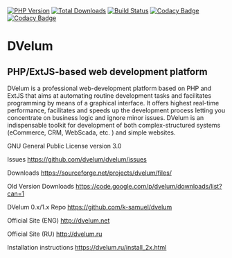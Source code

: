 [![PHP Version](https://img.shields.io/badge/php-7.2%2B-blue.svg)](https://packagist.org/packages/dvelum/dvelum)
[![Total Downloads](https://img.shields.io/packagist/dt/dvelum/dvelum.svg?style=flat-square)](https://packagist.org/packages/dvelum/dvelum)
[![Build Status](https://travis-ci.org/dvelum/dvelum.svg?branch=dev-2.x)](https://travis-ci.org/dvelum/dvelum)
[![Codacy Badge](https://api.codacy.com/project/badge/Grade/093ba1f71f33433ca1b8cb2b9936935a)](https://www.codacy.com/app/DVelumTeam/dvelum?utm_source=github.com&amp;utm_medium=referral&amp;utm_content=dvelum/dvelum&amp;utm_campaign=Badge_Grade)
[![Codacy Badge](https://api.codacy.com/project/badge/Coverage/093ba1f71f33433ca1b8cb2b9936935a)](https://www.codacy.com/app/DVelumTeam/dvelum?utm_source=github.com&utm_medium=referral&utm_content=dvelum/dvelum&utm_campaign=Badge_Coverage)

DVelum
======

PHP/ExtJS-based web development platform
------


DVelum is a professional web-development platform based on PHP and ExtJS that aims at automating routine development tasks and facilitates programming by means of a graphical interface.
It offers highest real-time performance, facilitates and speeds up the development process letting you concentrate on business logic and ignore minor issues.
DVelum is an indispensable toolkit for development of both complex-structured systems (eCommerce, CRM, WebScada, etc. ) and simple websites.

GNU General Public License version 3.0


Issues https://github.com/dvelum/dvelum/issues

Downloads https://sourceforge.net/projects/dvelum/files/

Old Version Downloads https://code.google.com/p/dvelum/downloads/list?can=1

DVelum 0.x/1.x Repo https://github.com/k-samuel/dvelum

Official Site (ENG) http://dvelum.net

Official Site (RU)  http://dvelum.ru

Installation instructions https://dvelum.ru/install_2x.html


